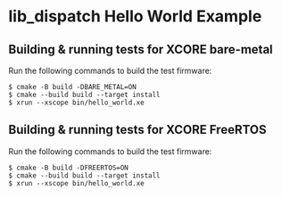 # lib_dispatch Hello World Example

## Building & running tests for XCORE bare-metal

Run the following commands to build the test firmware:

    $ cmake -B build -DBARE_METAL=ON
    $ cmake --build build --target install
    $ xrun --xscope bin/hello_world.xe

## Building & running tests for XCORE FreeRTOS

Run the following commands to build the test firmware:

    $ cmake -B build -DFREERTOS=ON
    $ cmake --build build --target install
    $ xrun --xscope bin/hello_world.xe
